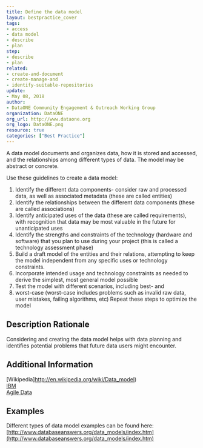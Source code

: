 ```yaml
---
title: Define the data model
layout: bestpractice_cover
tags:
- access
- data model
- describe
- plan
step:
- describe
- plan
related:
- create-and-document
- create-manage-and
- identify-suitable-repositories
update:
- May 08, 2018
author:
- DataONE Community Engagement & Outreach Working Group
organization: DataONE
org_url: http://www.dataone.org
org_logo: DataONE.png
resource: true
categories: ["Best Practice"]
---
```



A data model documents and organizes data, how it is stored and accessed, and the relationships among different types of data. The model may be abstract or concrete.

Use these guidelines to create a data model:

1. Identify the different data components- consider raw and processed data, as well as associated metadata (these are called entities)
2. Identify the relationships between the different data components (these are called associations)
3. Identify anticipated uses of the data (these are called requirements), with recognition that data may be most valuable in the future for unanticipated uses
4. Identify the strengths and constraints of the technology (hardware and software) that you plan to use during your project (this is called a technology assessment phase)
5. Build a draft model of the entities and their relations, attempting to keep the model independent from any specific uses or technology constraints.
6. Incorporate intended usage and technology constraints as needed to derive the simplest, most general model possible
7. Test the model with different scenarios, including best- and
8. worst-case (worst-case includes problems such as invalid raw data, user mistakes, failing algorithms, etc)
Repeat these steps to optimize the model

## Description Rationale

Considering and creating the data model helps with data planning and identifies potential problems that future data users might encounter.

## Additional Information

[Wikipedia]http://en.wikipedia.org/wiki/Data_model)  
[IBM](http://publib.boulder.ibm.com/infocenter/tivihelp/v8r1/index.jsp?topic=/com.ibm.netcool_impact.doc/im31sg/xF1996378.html)  
[Agile Data](http://www.agiledata.org/essays/dataModeling101.html)

## Examples

Different types of data model examples can be found here: [http://www.databaseanswers.org/data_models/index.htm](http://www.databaseanswers.org/data_models/index.htm)
